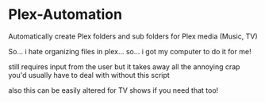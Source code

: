 # Plex-Automation
Automatically create Plex folders and sub folders for Plex media (Music, TV)


So... i hate organizing files in plex... so... i got my computer to do it for me!

still requires input from the user but it takes away all the annoying crap you'd usually have to deal with without this script

also this can be easily altered for TV shows if you need that too!

